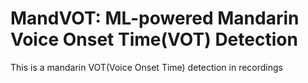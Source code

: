 # MandVOT: ML-powered Mandarin Voice Onset Time(VOT) Detection
This is a  mandarin VOT(Voice Onset Time) detection in recordings
